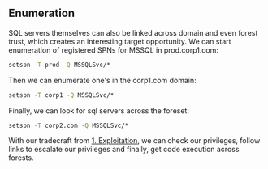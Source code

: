 ## Enumeration
SQL servers themselves can also be linked across domain and even forest trust, which creates an interesting target opportunity.
We can start enumeration of registered SPNs for MSSQL in prod.corp1.com:
```cmd
setspn -T prod -Q MSSQLSvc/*
```

Then we can enumerate one's in the corp1.com domain:
```cmd
setspn -T corp1 -Q MSSQLSvc/*
```

Finally, we can look for sql servers across the foreset:
```cmd
setspn -T corp2.com -Q MSSQLSvc/*
```

With our tradecraft from [1. Exploitation](../../12.%20MSSQL%20Attacks/03.%20Linked%20Servers/1.%20Exploitation.md), we can check our privileges, follow links to escalate our privileges and finally, get code execution across forests.
